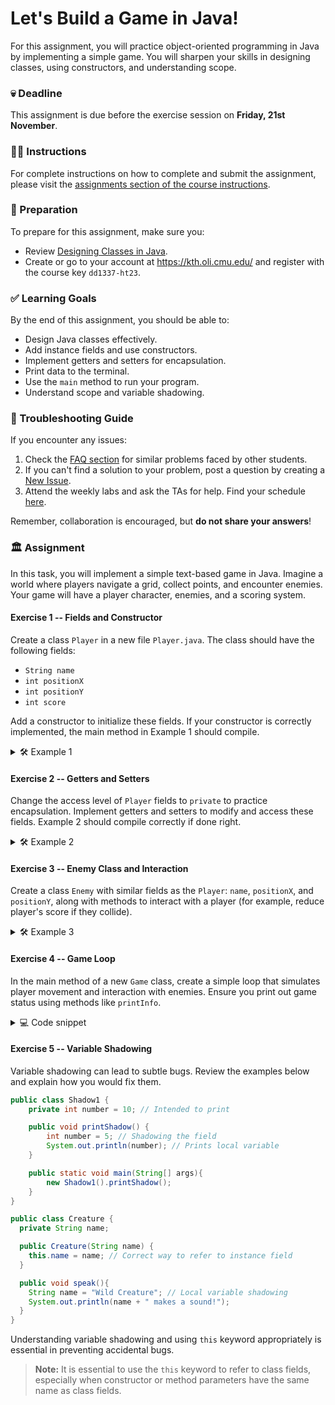 # Let's Build a Game in Java!

For this assignment, you will practice object-oriented programming in Java by implementing a simple game. You will sharpen your skills in designing classes, using constructors, and understanding scope.

### 💀 Deadline

This assignment is due before the exercise session on **Friday, 21st November**.

### 👩‍🏫 Instructions

For complete instructions on how to complete and submit the assignment, please visit the [assignments section of the course instructions](https://gits-15.sys.kth.se/inda-23/course-instructions#assignments).

### 📝 Preparation

To prepare for this assignment, make sure you:

- Review [Designing Classes in Java](https://kth.oli.cmu.edu/jcourse/webui/syllabus/module.do?context=f5e5a808ac1f088812f2a8ce315bac60).
- Create or go to your account at https://kth.oli.cmu.edu/ and register with the course key `dd1337-ht23`.

### ✅ Learning Goals

By the end of this assignment, you should be able to:

- Design Java classes effectively.
- Add instance fields and use constructors.
- Implement getters and setters for encapsulation.
- Print data to the terminal.
- Use the `main` method to run your program.
- Understand scope and variable shadowing.

### 🚨 Troubleshooting Guide

If you encounter any issues:

1. Check the [FAQ section](https://gits-15.sys.kth.se/inda-23/help/issues) for similar problems faced by other students.
2. If you can't find a solution to your problem, post a question by creating a [New Issue](https://gits-15.sys.kth.se/inda-23/help/issues/new).
3. Attend the weekly labs and ask the TAs for help. Find your schedule [here](https://queue.csc.kth.se/Queue/INDA).

Remember, collaboration is encouraged, but **do not share your answers**!

### 🏛 Assignment

In this task, you will implement a simple text-based game in Java. Imagine a world where players navigate a grid, collect points, and encounter enemies. Your game will have a player character, enemies, and a scoring system.

#### Exercise 1 -- Fields and Constructor

Create a class `Player` in a new file `Player.java`. The class should have the following fields:

- `String name`
- `int positionX`
- `int positionY`
- `int score`

Add a constructor to initialize these fields. If your constructor is correctly implemented, the main method in Example 1 should compile.

<details>
  <summary> 🛠 Example 1 </summary>

  ```java
  class Player {

    // Define your fields here

    // Implement your constructor

    public static void main(String[] args) {
      Player player = new Player("Hero", 0, 0, 0);
      System.out.println("Player " + player.name + " is at position (" + player.positionX + ", " + player.positionY + ") with score: " + player.score);
    }
  }
  ```
</details>

#### Exercise 2 -- Getters and Setters

Change the access level of `Player` fields to `private` to practice encapsulation. Implement getters and setters to modify and access these fields. Example 2 should compile correctly if done right.

<details>
  <summary> 🛠 Example 2 </summary>

  ```java
  class Player {

    // Define your fields here

    // Implement getters and setters

    public static void main(String[] args) {
      Player player = new Player("Hero", 0, 0, 0);
      player.setPositionX(1);
      player.setPositionY(1);
      player.setScore(10);
      System.out.println("Player " + player.getName() + " is at position (" + player.getPositionX() + ", " + player.getPositionY() + ") with score: " + player.getScore());
    }
  }
  ```
</details>

#### Exercise 3 -- Enemy Class and Interaction

Create a class `Enemy` with similar fields as the `Player`: `name`, `positionX`, and `positionY`, along with methods to interact with a player (for example, reduce player's score if they collide).

<details>
  <summary> 🛠 Example 3 </summary>

  ```java
  class Enemy {

    // Define your fields and methods

  }

  class Player {

    // Previous code unchanged

    public void collideWithEnemy(Enemy enemy) {
      // Implement what happens when a player collides with an enemy
    }
  }

  public static void main(String[] args) {
    Player player = new Player("Hero", 0, 0, 10);
    Enemy enemy = new Enemy("Goblin", 1, 1);
    player.collideWithEnemy(enemy);
    player.printInfo(); // Implement this method to show player info
  }
  ```
</details>

#### Exercise 4 -- Game Loop

In the main method of a new `Game` class, create a simple loop that simulates player movement and interaction with enemies. Ensure you print out game status using methods like `printInfo`.

<details>
  <summary> 💻 Code snippet </summary>

  ```java
  class Game {
    public static void main(String[] args) {
      Player player = new Player("Hero", 0, 0, 0);
      Enemy enemy = new Enemy("Orc", 2, 2);

      // Simple game loop
      for (int i = 0; i < 5; i++) {
        player.moveRandomly(); // Assume you implement this
        if (player.getPositionX() == enemy.getPositionX() && player.getPositionY() == enemy.getPositionY()) {
          player.collideWithEnemy(enemy);
        }
        player.printInfo();
      }
    }
  }
  ```
</details>

#### Exercise 5 -- Variable Shadowing

Variable shadowing can lead to subtle bugs. Review the examples below and explain how you would fix them.

```java
public class Shadow1 {
    private int number = 10; // Intended to print

    public void printShadow() {
        int number = 5; // Shadowing the field
        System.out.println(number); // Prints local variable
    }

    public static void main(String[] args){
        new Shadow1().printShadow();
    }
}
```

```java
public class Creature {
  private String name;

  public Creature(String name) {
    this.name = name; // Correct way to refer to instance field
  }

  public void speak(){
    String name = "Wild Creature"; // Local variable shadowing
    System.out.println(name + " makes a sound!");
  }
}
```

Understanding variable shadowing and using `this` keyword appropriately is essential in preventing accidental bugs.

> **Note:** It is essential to use the `this` keyword to refer to class fields, especially when constructor or method parameters have the same name as class fields.
